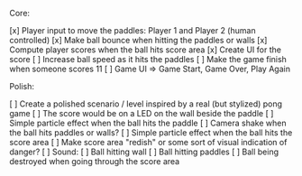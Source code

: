Core:

[x] Player input to move the paddles: Player 1 and Player 2 (human controlled)
[x] Make ball bounce when hitting the paddles or walls
[x] Compute player scores when the ball hits score area
[x] Create UI for the score
[ ] Increase ball speed as it hits the paddles
[ ] Make the game finish when someone scores 11
[ ] Game UI => Game Start, Game Over, Play Again

Polish:

[ ] Create a polished scenario / level inspired by a real (but stylized) pong game
[ ] The score would be on a LED on the wall beside the paddle
[ ] Simple particle effect when the ball hits the paddle
[ ] Camera shake when the ball hits paddles or walls?
[ ] Simple particle effect when the ball hits the score area
[ ] Make score area "redish" or some sort of visual indication of danger?
[ ] Sound:
[ ] Ball hitting wall
[ ] Ball hitting paddles
[ ] Ball being destroyed when going through the score area
